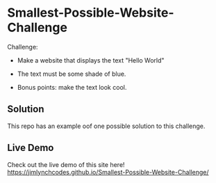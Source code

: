 # Smallest-Possible-Website-Challenge


Challenge:

- Make a website that displays the text "Hello World"

- The text must be some shade of blue.

- Bonus points: make the text look cool.


## Solution

This repo has an example oof one possible solution to this challenge.

## Live Demo

Check out the live demo of this site here!
https://jimlynchcodes.github.io/Smallest-Possible-Website-Challenge/
